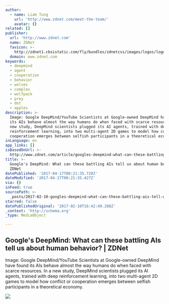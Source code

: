 ```yaml
---
author:
  - name: Liam Tung
    url: 'http://www.zdnet.com/meet-the-team/'
    avatar: {}
related: []
publisher:
  url: 'http://www.zdnet.com'
  name: ZDNet
  favicon: >-
    http://zdnet1.cbsistatic.com/fly/bundles/zdnetcss/images/logos/logo-192x192.png
  domain: www.zdnet.com
keywords:
  - deepmind
  - agent
  - cooperation
  - behavior
  - wolves
  - complex
  - wolfpack
  - prey
  - dot
  - apples
description: >-
  Image: Google DeepMind/YouTube Scientists at Google-owned DeepMind have found
  its AIs behave almost the way humans do when faced with scarce resources. In a
  new study, DeepMind scientists plugged its AI agents, trained with deep
  reinforcement learning, into two multi-agent 2D games to model how conflict or
  cooperation emerges between selfish participants in a theoretical economy.
inLanguage: en
app_links: []
isBasedOnUrl: >-
  http://www.zdnet.com/article/googles-deepmind-what-can-these-battling-ais-tell-us-about-human-behavior/
title: >-
  Google's DeepMind: What can these battling AIs tell us about human behavior? |
  ZDNet
datePublished: '2017-04-17T00:21:35.720Z'
dateModified: '2017-04-17T00:21:35.427Z'
via: {}
inFeed: true
sourcePath: >-
  _posts/2017-02-10-googles-deepmind-what-can-these-battling-ais-tell-us-about.md
starred: false
datePublishedOriginal: '2017-02-10T16:42:49.288Z'
_context: 'http://schema.org'
_type: MediaObject

---
```

<article style=""><h1>Google's DeepMind: What can these battling AIs tell us about human behavior? | ZDNet</h1><p>Image: Google DeepMind/YouTube Scientists at Google-owned DeepMind have found its AIs behave almost the way humans do when faced with scarce resources. In a new study, DeepMind scientists plugged its AI agents, trained with deep reinforcement learning, into two multi-agent 2D games to model how conflict or cooperation emerges between selfish participants in a theoretical economy.</p><img src="http://zdnet4.cbsistatic.com/hub/i/r/2017/02/10/a81c6328-f21b-4a28-a666-d9ab70639fa8/thumbnail/770x578/aeae44f3a4fac36d27b40ecfb7efadb7/google-buys-artificial-intelligence-firm-deepmind.png" /></article>